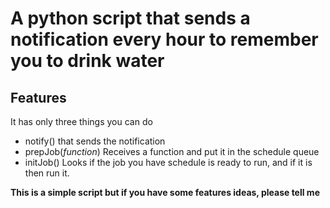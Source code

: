 # A python script that sends a notification every hour to remember you to drink water

## Features
It has only three things you can do

* notify()
that sends the notification
* prepJob(*function*)
Receives a function and put it in the schedule queue
* initJob()
Looks if the job you have schedule is ready to run, and if it is then run it.

**This is a simple script but if you have some features ideas, please tell me**
